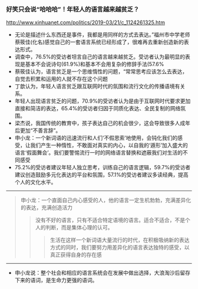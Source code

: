 ### 好笑只会说“哈哈哈”！年轻人的语言越来越贫乏？
http://www.xinhuanet.com/politics/2019-03/21/c_1124261325.htm
- 无论是描述什么东西还是事件，我都是用同样的方式去表达。”福州市中学老师蔡筱佳(化名)感觉自己的一套语言系统已经形成了，很难再去重新创造新的表达形式。
- 调查中，76.5%的受访者坦言自己的语言越来越贫乏。受访者认为最明显的表现是基本不会说诗句(61.9%)和基本不会用复杂的修辞手法(57.6%
- 蔡筱佳认为，语言贫乏是一个思维惰性的问题，“常常思考应该怎么去表达，自觉去积累和运用的人就不存在这个问题
- 丁歆认为，年轻人语言贫乏跟互联网时代的氛围和流行文化的传播语境有关系。
- 年轻人出现语言贫乏的问题，70.9%的受访者认为是由于互联网时代要求更加直接和简洁的表达，65.4%的受访者归因于同质化表达、全民复制的网络氛围。
- 梁杰说，我国传统的教育中，孩子表达自己的机会很少，这会导致很多人成年后更加“不善言辞”。
- 申小龙：一个新词语的迅速流行和人们‘不假思索’地使用，会钝化我们的感受，让我们产生一种惰性，不敢面对真实的内心，以自我的‘遁形’加入盛大的语言‘假面舞会’。我们要警惕流行一时的网络语言替换和遮蔽我们对生活的不同感受
- 75.2%的受访者建议年轻人独立思考，训练自己的语言逻辑，59.7%的受访者建议创造鼓励多元化表达的平台和氛围，57.1%的受访者建议多读经典，提高个人的文化水平。
---
>申小龙：一个直面自己内心感受的人，他的语言一定生机勃勃，充满差异化的表达，充满创造活力
>>没有不好的语言，只有不适合特定语境的语言。适合不适合，不是个人的判断，而是集体心理的认可。
>>>生活在这样一个新词语大量流行的时代，在积极吸纳新的表达方式的同时，我们要努力用差异化的语言表达独特的感受，以真正获得自身的存在感
---
- 申小龙说：整个社会和相应的语言系统会在发展中做出选择，大浪淘沙后留存下来的语词，是生命力更强的语词。